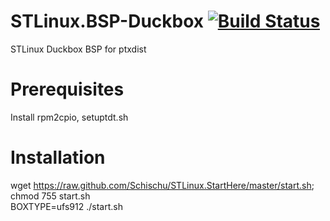 STLinux.BSP-Duckbox [![Build Status](http://duckbox.de:8080/buildStatus/icon?job=STLinux.BSP-Duckbox)](http://duckbox.de:8080/job/STLinux.BSP-Duckbox/)
===================

STLinux Duckbox BSP for ptxdist

Prerequisites
=============
Install rpm2cpio, setuptdt.sh

Installation
============
wget https://raw.github.com/Schischu/STLinux.StartHere/master/start.sh; chmod 755 start.sh <br />
BOXTYPE=ufs912 ./start.sh

